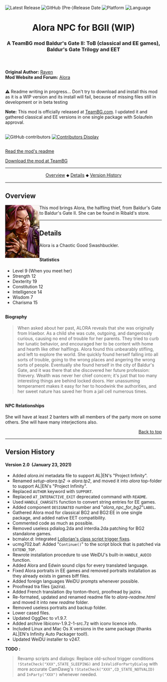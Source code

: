 ![Latest Release](https://img.shields.io/github/v/release/GwendolyneFreddy/Alora-NPC-for-BG2?include_prereleases&color=gold)<a name="top" id="top"> </a>
![GitHub (Pre-)Release Date](https://img.shields.io/github/release-date-pre/GwendolyneFreddy/Alora-NPC-for-BG2?color=gold)
![Platform](https://img.shields.io/static/v1?label=platform&message=windows%20%7C%20macos%20%7C%20linux&color=informational)
![Language](https://img.shields.io/static/v1?label=language&message=English%20%7C%20French%20%7C%20German%20%7C%20Russian&color=limegreen)

<div align="center"><h1>Alora NPC for BGII (WIP)</h1>

<h3>A TeamBG mod Baldur's Gate II: ToB (classical and EE games),<br>
Baldur's Gate Trilogy and EET<h3>

</div><br>


**Original Author:** <a href="http://www.baldursgatemods.com/forums/index.php?action=profile;u=3">Raven</a>  
**Mod Website and Forum:** <a href="http://www.baldursgatemods.com/forums/index.php?board=13.0">Alora</a><br>

## 

:warning: Readme writing in progress... Don't try to download and install this mod as it is a WIP version and its install will fail, because of missing files still in development or in beta testing

**Note:** This mod is officially released at <a href="http://www.baldursgatemods.com/forums/index.php">TeamBG.com</a>. I updated it and gathered classical and EE versions in one single package with Solaufein approval.<br>

## 

![GitHub contributors](https://img.shields.io/github/contributors/GwendolyneFreddy/Alora-NPC-for-BG2?color=blueviolet&style=plastic) [![Contributors Display](https://badges.pufler.dev/contributors/GwendolyneFreddy/Alora-NPC-for-BG2?size=30&padding=5&bots=true)](https://badges.pufler.dev)

## 

[Read the mod's readme](https://gwendolynefreddy.github.io/docs/alora/alora-readme.html)

[Download the mod at TeamBG](http://www.baldursgatemods.com/forums/index.php?action=downloads;sa=view;down=25)<br>

<hr>

<div align="center">
<a href="#intro">Overview</a> &#x2B25; <a href="#details">Details</a> &#x2B25; <a href="#versions">Version History</a></br>
</div>


<hr>


## <a name="intro" id="intro"></a>Overview

<img style="float: left;" src="alora/readme/aloram.jpg"> This mod brings Alora, the halfling thief, from Baldur's Gate to Baldur's Gate II. She can be found in Ribald's store.


<hr>


## <a name="details" id="details"></a>Details

Alora is a Chaotic Good Swashbuckler.

## 


#### Statistics

- Level 9 (When you meet her)
- Strength 12
- Dexterity 19
- Constitution 12
- Intelligence 14
- Wisdom 7
- Charisma 15

## 

#### Biography

> When asked about her past, ALORA reveals that she was originally from Iriaebor. As a child she was cute, outgoing, and dangerously curious, causing no end of trouble for her parents. They tried to curb her lunatic behavior, and encouraged her to be content with home and hearth like other halflings. Alora found this unbearably stifling, and left to explore the world. She quickly found herself falling into all sorts of trouble, going to the wrong places and angering the wrong sorts of people. Eventually she found herself in the city of Baldur's Gate, and it was there that she discovered her future profession: thievery. Wealth was never her chief concern; it's just that too many interesting things are behind locked doors. Her unassuming temperament makes it easy for her to hoodwink the authorities, and her sweet nature has saved her from a jail cell numerous times.

## 

#### NPC Relationships

She will have at least 2 banters with all members of the party more on some others. She will have many interjections also.

<div align="right"><a href="#top">Back to top</a></div>


<hr>


## <a name="versions" id="versions"></a>Version History

#### Version 2.0 &nbsp;(January 23, 2021)

- Added *alora.ini* metadata file to support AL|EN's "Project Infinity".
- Renamed *setup-alora.tp2* -> *alora.tp2*, and moved it into *alora* top-folder to support AL|EN's "Project Infinity".
- Replaced `AUTHOR` keyword with `SUPPORT`.
- Replaced `AT_INTERACTIVE_EXIT` deprecated command with `README`.
- Used `HANDLE_CHARSETS` function to convert string entries for EE games.
- Added component `DESIGNATED` number and "*alora_npc_for_bg2*"`LABEL`.
- Gathered Alora mod for classical BG2 and BG2:EE in one single package, and added native EET compatibility.
- Commented code as much as possible.
- Removed useless pdialog.2da and interdia.2da patching for BG2 standalone games.
- bcmalor.d: Integrated <a href="http://www.shsforums.net/topic/42220-fixes-for-the-big-fixpack/page-49#entry561215">Lollorian's class script trigger fixes</a>.
- ucmg702.baf: Added "`Continue()`" to the script block that is patched via `EXTEND_TOP`.
- Rewrote installation procedure to use WeiDU's built-in `HANDLE_AUDIO` function.
- Added Alora and Edwin sound clips for every translated language.
- Fixed Alora portraits in EE games and removed portraits installation as they already exists in games biff files.
- Added foreign languages WeiDU prompts whenever possible.
- Proofread tra files (jazira).
- Added French translation (by tonton-thon), proofread by jazira.
- Re-formated, updated and renamed readme file to *alora-readme.html* and moved it into new *readme* folder.
- Removed useless portraits and backup folder.
- Lower cased files.
- Updated OggDec to v1.9.7.
- Added archive libiconv-1.9.2-1-src.7z with iconv licence info.
- Included Linux and Mac Os X versions in the same package (thanks AL|EN's Infinity Auto Packager tool!).
- Updated WeiDU installer to v247.


**TODO :** 
> Revamp scripts and dialogs: Replace old-school trigger conditions `!StateCheck("XXX",STATE_SLEEPING)` and `IsValidForPartyDialog` with more accurate CamDawg's `!StateCheck("XXX",CD_STATE_NOTVALID)` and `InParty("XXX")` whenever needed.
